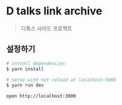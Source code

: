 # D talks link archive

> 디톡스 사이드 프로젝트

## 설정하기

``` bash
# install dependencies
$ yarn install

# serve with hot reload at localhost:3000
$ yarn run dev

open http://localhost:3000
